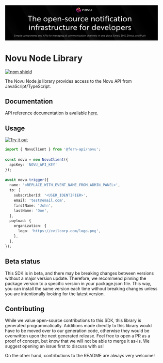 ![novu image](./static/hero.png)

# Novu Node Library

[![npm shield](https://img.shields.io/npm/v/@fern-api/novu)](https://www.npmjs.com/package/@fern-api/novu)

The Novu Node.js library provides access to the Novu API from JavaScript/TypeScript.

## Documentation

API reference documentation is available [here](https://docs.novu.co/overview/introduction/).

## Usage

[![Try it out](https://developer.stackblitz.com/img/open_in_stackblitz.svg)](https://stackblitz.com/edit/typescript-example-using-sdk-built-with-fern-6mblds?file=app.ts)

```typescript
import { NovuClient } from '@fern-api/novu';

const novu = new NovuClient({
  apiKey: 'NOVU_API_KEY'
});

await novu.trigger({
  name: '<REPLACE_WITH_EVENT_NAME_FROM_ADMIN_PANEL>',
  to: {
    subscriberId: '<USER_IDENTIFIER>',
    email: 'test@email.com',
    firstName: 'John',
    lastName: 'Doe',
  },
  payload: {
    organization: {
      logo: 'https://evilcorp.com/logo.png',
    },
  },
});
```

## Beta status

This SDK is in beta, and there may be breaking changes between versions without a major version update. Therefore, we recommend pinning the package version to a specific version in your package.json file. This way, you can install the same version each time without breaking changes unless you are intentionally looking for the latest version.

## Contributing

While we value open-source contributions to this SDK, this library is generated programmatically. Additions made directly to this library would have to be moved over to our generation code, otherwise they would be overwritten upon the next generated release. Feel free to open a PR as a proof of concept, but know that we will not be able to merge it as-is. We suggest opening an issue first to discuss with us!

On the other hand, contributions to the README are always very welcome!
